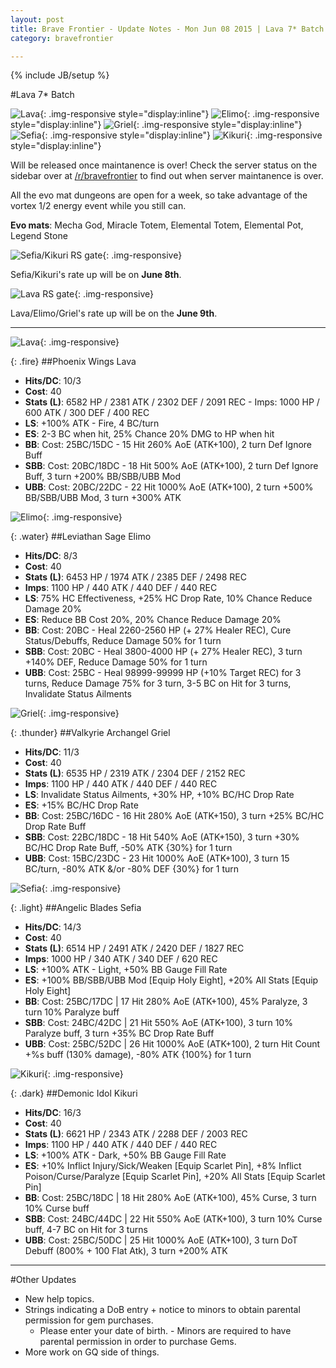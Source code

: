 ```yaml
---
layout: post
title: Brave Frontier - Update Notes - Mon Jun 08 2015 | Lava 7* Batch
category: bravefrontier

---
```


{% include JB/setup %}

#Lava 7* Batch

![Lava](//i.imgur.com/isbiS5c.gif){: .img-responsive style="display:inline"} ![Elimo](//i.imgur.com/FMengOt.gif){: .img-responsive style="display:inline"} ![Griel](//i.imgur.com/9kHJdHE.gif){: .img-responsive style="display:inline"} ![Sefia](//i.imgur.com/4YevMyu.gif){: .img-responsive style="display:inline"} ![Kikuri](//i.imgur.com/Xz8B2f1.gif){: .img-responsive style="display:inline"}

Will be released once maintanence is over! Check the server status on the sidebar over at [/r/bravefrontier](//reddit.com/r/bravefrontier) to find out when server maintanence is over.

All the evo mat dungeons are open for a week, so take advantage of the vortex 1/2 energy event while you still can.

**Evo mats**: Mecha God, Miracle Totem, Elemental Totem, Elemental Pot, Legend Stone

![Sefia/Kikuri RS gate](//i.imgur.com/kKXUBRa.png){: .img-responsive}

Sefia/Kikuri's rate up will be on **June 8th**.

![Lava RS gate](//i.imgur.com/I1f66Tx.png){: .img-responsive}

Lava/Elimo/Griel's rate up will be on the **June 9th**.

<!--more-->

---

![Lava](//i.imgur.com/sNIsugX.png){: .img-responsive}

{: .fire}
##Phoenix Wings Lava

* **Hits/DC**: 10/3
* **Cost**: 40
* **Stats (L)**: 6582 HP / 2381 ATK / 2302 DEF / 2091 REC - Imps: 1000 HP / 600 ATK / 300 DEF / 400 REC
* **LS**: +100% ATK - Fire, 4 BC/turn
* **ES**: 2-3 BC when hit, 25% Chance 20% DMG to HP when hit
* **BB**: Cost: 25BC/15DC - 15 Hit 260% AoE (ATK+100), 2 turn Def Ignore Buff
* **SBB**: Cost: 20BC/18DC - 18 Hit 500% AoE (ATK+100), 2 turn Def Ignore Buff, 3 turn +200% BB/SBB/UBB Mod
* **UBB**: Cost: 20BC/22DC - 22 Hit 1000% AoE (ATK+100), 2 turn +500% BB/SBB/UBB Mod, 3 turn +300% ATK

![Elimo](//i.imgur.com/uk4APFF.png){: .img-responsive}

{: .water}
##Leviathan Sage Elimo

* **Hits/DC**: 8/3
* **Cost**: 40
* **Stats (L)**: 6453 HP / 1974 ATK / 2385 DEF / 2498 REC
* **Imps**: 1100 HP / 440 ATK / 440 DEF / 440 REC
* **LS**: 75% HC Effectiveness, +25% HC Drop Rate, 10% Chance Reduce Damage 20%
* **ES**: Reduce BB Cost 20%, 20% Chance Reduce Damage 20%
* **BB**: Cost: 20BC - Heal 2260-2560 HP (+ 27% Healer REC), Cure Status/Debuffs, Reduce Damage 50% for 1 turn
* **SBB**: Cost: 20BC - Heal 3800-4000 HP (+ 27% Healer REC), 3 turn +140% DEF, Reduce Damage 50% for 1 turn
* **UBB**: Cost: 25BC - Heal 98999-99999 HP (+10% Target REC) for 3 turns, Reduce Damage 75% for 3 turn, 3-5 BC on Hit for 3 turns, Invalidate Status Ailments

![Griel](//i.imgur.com/HJHlE68.png){: .img-responsive}

{: .thunder}
##Valkyrie Archangel Griel

* **Hits/DC**: 11/3
* **Cost**: 40
* **Stats (L)**: 6535 HP / 2319 ATK / 2304 DEF / 2152 REC
* **Imps**: 1100 HP / 440 ATK / 440 DEF / 440 REC
* **LS**: Invalidate Status Ailments, +30% HP, +10% BC/HC Drop Rate
* **ES**: +15% BC/HC Drop Rate
* **BB**: Cost: 25BC/16DC - 16 Hit 280% AoE (ATK+150), 3 turn +25% BC/HC Drop Rate Buff
* **SBB**: Cost: 22BC/18DC - 18 Hit 540% AoE (ATK+150), 3 turn +30% BC/HC Drop Rate Buff, -50% ATK {30%} for 1 turn
* **UBB**: Cost: 15BC/23DC - 23 Hit 1000% AoE (ATK+100), 3 turn 15 BC/turn, -80% ATK &/or -80% DEF {30%} for 1 turn

![Sefia](//i.imgur.com/eYFP9p1.png){: .img-responsive}

{: .light}
##Angelic Blades Sefia

* **Hits/DC**: 14/3
* **Cost**: 40
* **Stats (L)**: 6514 HP / 2491 ATK / 2420 DEF / 1827 REC
* **Imps**: 1000 HP / 340 ATK / 340 DEF / 620 REC
* **LS**: +100% ATK - Light, +50% BB Gauge Fill Rate
* **ES**: +100% BB/SBB/UBB Mod [Equip Holy Eight], +20% All Stats [Equip Holy Eight]
* **BB**: Cost: 25BC/17DC | 17 Hit 280% AoE (ATK+100), 45% Paralyze, 3 turn 10% Paralyze buff
* **SBB**: Cost: 24BC/42DC | 21 Hit 550% AoE (ATK+100), 3 turn 10% Paralyze buff, 3 turn +35% BC Drop Rate Buff
* **UBB**: Cost: 25BC/52DC | 26 Hit 1000% AoE (ATK+100), 2 turn Hit Count +%s buff (130% damage), -80% ATK {100%} for 1 turn

![Kikuri](//i.imgur.com/wa2aYy6.png){: .img-responsive}

{: .dark}
##Demonic Idol Kikuri

* **Hits/DC**: 16/3
* **Cost**: 40
* **Stats (L)**: 6621 HP / 2343 ATK / 2288 DEF / 2003 REC
* **Imps**: 1100 HP / 440 ATK / 440 DEF / 440 REC
* **LS**: +100% ATK - Dark, +50% BB Gauge Fill Rate
* **ES**: +10% Inflict Injury/Sick/Weaken [Equip Scarlet Pin], +8% Inflict Poison/Curse/Paralyze [Equip Scarlet Pin], +20% All Stats [Equip Scarlet Pin]
* **BB**: Cost: 25BC/18DC | 18 Hit 280% AoE (ATK+100), 45% Curse, 3 turn 10% Curse buff
* **SBB**: Cost: 24BC/44DC | 22 Hit 550% AoE (ATK+100), 3 turn 10% Curse buff, 4-7 BC on Hit for 3 turns
* **UBB**: Cost: 25BC/50DC | 25 Hit 1000% AoE (ATK+100), 3 turn DoT Debuff (800% + 100 Flat Atk), 3 turn +200% ATK

---

#Other Updates

* New help topics.
* Strings indicating a DoB entry + notice to minors to obtain parental permission for gem purchases.
  * Please enter your date of birth. - Minors are required to have parental permission in order to purchase Gems.
* More work on GQ side of things.